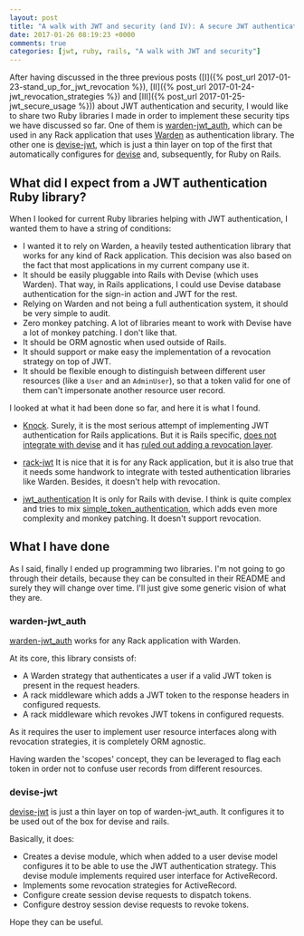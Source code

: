 ```yaml
---
layout: post
title: "A walk with JWT and security (and IV): A secure JWT authentication implementation for Rack and Rails"
date: 2017-01-26 08:19:23 +0000
comments: true
categories: [jwt, ruby, rails, "A walk with JWT and security"] 
---
```

After having discussed in the three previous posts ([I]({% post_url 2017-01-23-stand_up_for_jwt_revocation %}), [II]({% post_url 2017-01-24-jwt_revocation_strategies %}) and [III]({% post_url 2017-01-25-jwt_secure_usage %})) about JWT authentication and security, I would like to share two Ruby libraries I made in order to implement these security tips we have discussed so far. One of them is [warden-jwt_auth](https://github.com/waiting-for-dev/warden-jwt_auth), which can be used in any Rack application that uses [Warden](https://github.com/hassox/warden) as authentication library. The other one is [devise-jwt](https://github.com/waiting-for-dev/devise-jwt), which is just a thin layer on top of the first that automatically configures for [devise](https://github.com/plataformatec/devise) and, subsequently, for Ruby on Rails.

## What did I expect from a JWT authentication Ruby library?

When I looked for current Ruby libraries helping with JWT authentication, I wanted them to have a string of conditions:

* I wanted it to rely on Warden, a heavily tested authentication library that works for any kind of Rack application. This decision was also based on the fact that most applications in my current company use it.
* It should be easily pluggable into Rails with Devise (which uses Warden). That way, in Rails applications, I could use Devise database authentication for the sign-in action and JWT for the rest.
* Relying on Warden and not being a full authentication system, it should be very simple to audit.
* Zero monkey patching. A lot of libraries meant to work with Devise have a lot of monkey patching. I don't like that.
* It should be ORM agnostic when used outside of Rails.
* It should support or make easy the implementation of a revocation strategy on top of JWT.
* It should be flexible enough to distinguish between different user resources (like a `User` and an `AdminUser`), so that a token valid for one of them can't impersonate another resource user record.

I looked at what it had been done so far, and here it is what I found.

* [Knock](https://github.com/nsarno/knock). Surely, it is the most serious attempt of implementing JWT authentication for Rails applications. But it is Rails specific, [does not integrate with devise](https://github.com/nsarno/knock/issues/70) and it has [ruled out adding a revocation layer](https://github.com/nsarno/knock/issues/15).

* [rack-jwt](https://github.com/eparreno/rack-jwt) It is nice that it is for any Rack application, but it is also true that it needs some handwork to integrate with tested authentication libraries like Warden. Besides, it doesn't help with revocation.

* [jwt_authentication](https://github.com/brocoders/jwt_authentication) It is only for Rails with devise. I think is quite complex and tries to mix [simple_token_authentication](https://github.com/gonzalo-bulnes/simple_token_authentication), which adds even more complexity and monkey patching. It doesn't support revocation.

## What I have done

As I said, finally I ended up programming two libraries. I'm not going to go through their details, because they can be consulted in their README and surely they will change over time. I'll just give some generic vision of what they are.

### warden-jwt_auth

[warden-jwt_auth](https://github.com/waiting-for-dev/warden-jwt_auth) works for any Rack application with Warden.

At its core, this library consists of:

- A Warden strategy that authenticates a user if a valid JWT token is present in the request headers.
- A rack middleware which adds a JWT token to the response headers in configured requests.
- A rack middleware which revokes JWT tokens in configured requests.

As it requires the user to implement user resource interfaces along with revocation strategies, it is completely ORM agnostic.

Having warden the 'scopes' concept, they can be leveraged to flag each token in order not to confuse user records from different resources.

### devise-jwt

[devise-jwt](https://github.com/waiting-for-dev/devise-jwt) is just a thin layer on top of warden-jwt_auth. It configures it to be used out of the box for devise and rails.

Basically, it does:

- Creates a devise module, which when added to a user devise model configures it to be able to use the JWT authentication strategy. This devise module implements required user interface for ActiveRecord.
- Implements some revocation strategies for ActiveRecord.
- Configure create session devise requests to dispatch tokens.
- Configure destroy session devise requests to revoke tokens.

Hope they can be useful.
